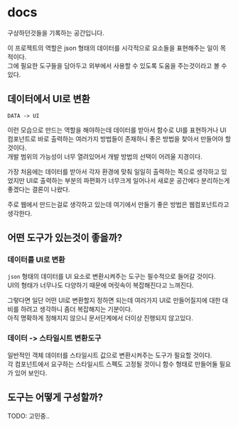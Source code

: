 # docs

구상하던것들을 기록하는 공간입니다.

이 프로젝트의 역할은 json 형태의 데이터를 시각적으로 요소들을 표현해주는 일이 목적이다.  
그에 필요한 도구들을 담아두고 외부에서 사용할 수 있도록 도움을 주는것이라고 볼 수 있다.


## 데이터에서 UI로 변환

`DATA -> UI`

이런 모습으로 만드는 역할을 해야하는데 데이터를 받아서 함수로 UI를 표현하거나 UI 컴포넌트로 바로 출력하는 여러가지 방법들이 존재하니 좋은 방법을 찾아서 만들어야 할것이다.  
개발 범위의 가능성이 너무 열려있어서 개발 방법의 선택이 어려울 지경이다.

가장 처음에는 데이터를 받아서 각자 환경에 맞춰 일일히 출력하는 쪽으로 생각하고 있었지만 UI로 출력하는 부분의 파편화가 너무크게 일어나서 새로운 공간에다 분리하는게 좋겠다는 결론이 나왔다.

주로 웹에서 만드는걸로 생각하고 있는데 여기에서 만들기 좋은 방법은 웹컴포넌트라고 생각한다.


## 어떤 도구가 있는것이 좋을까?

### 데이터를 UI로 변환

`json` 형태의 데이터를 UI 요소로 변환시켜주는 도구는 필수적으로 들어갈 것이다.  
UI의 형태가 너무나도 다양하기 때문에 머릿속이 복잡해진다고 느껴진다.

그렇다면 일단 어떤 UI로 변환할지 정하면 되는데 여러가지 UI로 만들어질지에 대한 대비를 하려고 생각하니 좀더 복잡해지는 기분이다.  
아직 명확하게 정해지지 않으니 문서단계에서 더이상 진행되지 않고있다.

### 데이터 -> 스타일시트 변환도구

일반적인 객체 데이터를 스타일시트 값으로 변환시켜주는 도구가 필요할 것이다.  
각 컴포넌트에서 요구하는 스타일시트 스펙도 고정될 것이니 함수 형태로 만들어둘 필요가 있어 보인다.


## 도구는 어떻게 구성할까?

TODO: 고민중..

